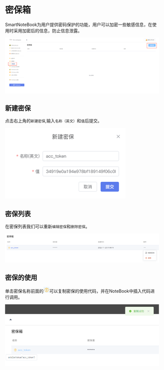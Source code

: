 # 密保箱

SmartNoteBook为用户提供密码保护的功能，用户可以加密一些敏感信息，在使用时采用加密后的信息，防止信息泄露。

![图 3](../images/%E6%96%B0%E5%BB%BA%E5%AF%86%E4%BF%9D.png)  

## 新建密保

点击右上角的`新建密保`,输入`名称（英文）`和`值`后提交。

![图 2](../images/mibashezhi.png)  

## 密保列表

在密保列表我们可以重新`编辑密保`和`删除密保`。

![图 4](../images/%E5%AF%86%E4%BF%9D%E7%AE%B1%E5%88%97%E8%A1%A8.png)  

## 密保的使用

<p>单击密保名称前面的<img src="../images/%E5%A4%8D%E5%88%B6icon.png" alt=""  float />可以复制密保的使用代码，并在NoteBook中插入代码进行调用。</p>

![图 5](../images/%E5%A4%8D%E5%88%B6%E5%AF%86%E4%BF%9D.png)  
